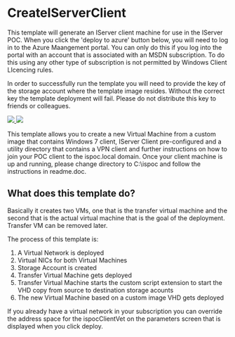 # CreateIServerClient

This template will generate an IServer client machine for use in the IServer POC.  When you click the 'deploy to azure' button below, you will need to log in to the Azure Maangement portal.  You can only do this if you log into the portal with an account that is associated with an MSDN subscription.  To do this using any other type of subscription is not permitted by Windows Client LIcencing rules.

In order to successfully run the template you will need to provide the key of the storage account where the template image resides.  Without the correct key the template deployment will fail.  Please do not distribute this key to friends or colleagues.

<a href="https://portal.azure.com/#create/Microsoft.Template/uri/https%3A%2F%2Fraw.githubusercontent.com%2Fnikkh%2FCreateIServerClient%2Fmaster%2FCreateIServerClient%2FTemplates%2Fazuredeploy.json" target="_blank">
    <img src="http://azuredeploy.net/deploybutton.png"/>
</a>
<a href="http://armviz.io/#/?load=https%3A%2F%2Fraw.githubusercontent.com%2Fnikkh%2FCreateIServerClient%2Fmaster%2FCreateIServerClient%2FTemplates%2Fazuredeploy.json" target="_blank">
    <img src="http://armviz.io/visualizebutton.png"/>
</a>

This template allows you to create a new Virtual Machine from a custom image that contains Windows 7 client, IServer Client pre-configured and a utility directory that contains a VPN client and further instructions on how to join your POC client to the ispoc.local domain.  Once your client machine is up and running, please change directory to C:\ispoc and follow the instructions in readme.doc.

## What does this template do?

Basically it creates two VMs, one that is the transfer virtual machine and the second that is the actual virtual machine that is the goal of the deployment. Transfer VM can be removed later.

The process of this template is:

1. A Virtual Network is deployed
2. Virtual NICs for both Virtual Machines
3. Storage Account is created
3. Transfer Virtual Machine gets deployed
4. Transfer Virtual Machine starts the custom script extension to start the VHD copy from source to destination storage acounts
5. The new Virtual Machine based on a custom image VHD gets deployed 

If you already have a virtual network in your subscription you can override the address space for the ispocClientVet on the parameters screen that is displayed when you click deploy.
